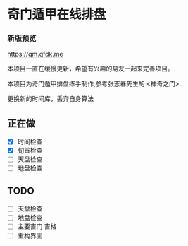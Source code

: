 # 奇门遁甲在线排盘

### 新版预览

https://qm.qfdk.me

本项目一直在缓慢更新，希望有兴趣的易友一起来完善项目。

本项目为奇门遁甲排盘练手制作,参考张志春先生的 <神奇之门>.

更换新的时间库，丢弃自身算法

## 正在做
- [x] 时间检查
- [x] 旬首检查
- [ ] 天盘检查
- [ ] 地盘检查

## TODO
- [ ] 天盘检查
- [ ] 地盘检查
- [ ] 主要吉门 吉格
- [ ] 重构界面
